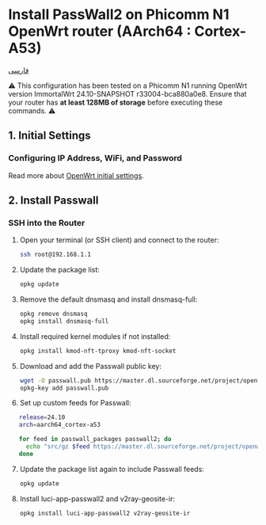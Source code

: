 # Install PassWall2 on Phicomm N1 OpenWrt router (AArch64 : Cortex-A53)
[فارسی](https://github.com/Ramtiiin/iran-ip/blob/main/README.fa.md)

⚠️ This configuration has been tested on a Phicomm N1 running OpenWrt version ImmortalWrt 24.10-SNAPSHOT r33004-bca880a0e8. Ensure that your router has **at least 128MB of storage** before executing these commands. ⚠️

## 1. Initial Settings

### Configuring IP Address, WiFi, and Password

Read more about [OpenWrt initial settings](https://github.com/Ramtiiin/Install-PassWall-OpenWrt/blob/main/Openwrt-initial-setting.md).

## 2. Install Passwall

### SSH into the Router

1. Open your terminal (or SSH client) and connect to the router:
   ```sh
   ssh root@192.168.1.1

2. Update the package list:
   ```sh
   opkg update

3. Remove the default dnsmasq and install dnsmasq-full:
   ```sh
   opkg remove dnsmasq
   opkg install dnsmasq-full

4. Install required kernel modules if not installed:
   ```sh
   opkg install kmod-nft-tproxy kmod-nft-socket
   
5. Download and add the Passwall public key:
   ```sh
   wget -O passwall.pub https://master.dl.sourceforge.net/project/openwrt-passwall-build/passwall.pub
   opkg-key add passwall.pub

6. Set up custom feeds for Passwall:
```sh
   release=24.10
   arch=aarch64_cortex-a53

   for feed in passwall_packages passwall2; do
     echo "src/gz $feed https://master.dl.sourceforge.net/project/openwrt-passwall-build/releases/packages-$release/$arch/$feed" >> /etc/opkg/customfeeds.conf
   done
```

7. Update the package list again to include Passwall feeds:
   ```sh
   opkg update

8. Install luci-app-passwall2 and v2ray-geosite-ir:
   ```sh
   opkg install luci-app-passwall2 v2ray-geosite-ir
   
